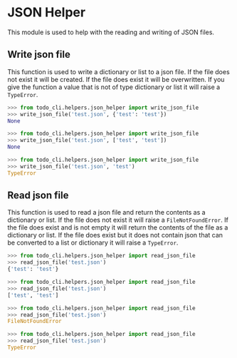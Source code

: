# JSON Helper

This module is used to help with the reading and writing of JSON files.

## Write json file

This function is used to write a dictionary or list to a json file. If the file does not exist it will be created. If the file does exist it will be overwritten. If you give the function a value that is not of type dictionary or list it will raise a `TypeError`.

```python
>>> from todo_cli.helpers.json_helper import write_json_file
>>> write_json_file('test.json', {'test': 'test'})
None
```

```python
>>> from todo_cli.helpers.json_helper import write_json_file
>>> write_json_file('test.json', ['test', 'test'])
None
```

```python
>>> from todo_cli.helpers.json_helper import write_json_file
>>> write_json_file('test.json', 'test')
TypeError
```

## Read json file

This function is used to read a json file and return the contents as a dictionary or list. If the file does not exist it will raise a `FileNotFoundError`. If the file does exist and is not empty it will return the contents of the file as a dictionary or list. If the file does exist but it does not contain json that can be converted to a list or dictionary it will raise a `TypeError`.

```python
>>> from todo_cli.helpers.json_helper import read_json_file
>>> read_json_file('test.json')
{'test': 'test'}
```

```python
>>> from todo_cli.helpers.json_helper import read_json_file
>>> read_json_file('test.json')
['test', 'test']
```

```python
>>> from todo_cli.helpers.json_helper import read_json_file
>>> read_json_file('test.json')
FileNotFoundError
```

```python
>>> from todo_cli.helpers.json_helper import read_json_file
>>> read_json_file('test.json')
TypeError
```
